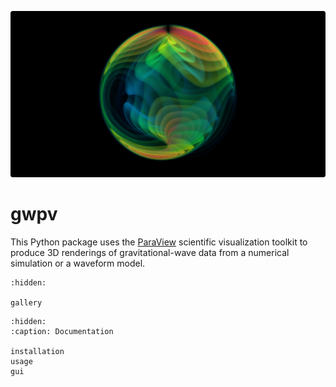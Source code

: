 ![banner](banner.png)

# gwpv

This Python package uses the [ParaView](https://www.paraview.org) scientific
visualization toolkit to produce 3D renderings of gravitational-wave data from a
numerical simulation or a waveform model.

```{toctree}
:hidden:

gallery
```

```{toctree}
:hidden:
:caption: Documentation

installation
usage
gui
```
